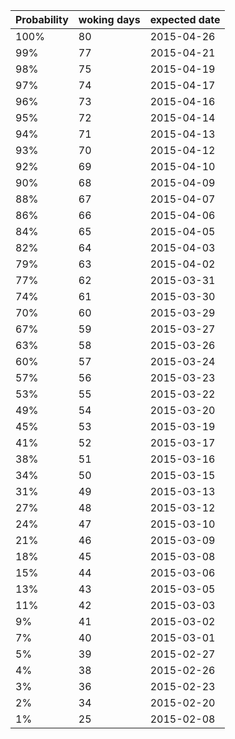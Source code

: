 | Probability | woking days | expected date |
| --- | --- | --- |
| 100% | 80 | 2015-04-26 |
| 99% | 77 | 2015-04-21 |
| 98% | 75 | 2015-04-19 |
| 97% | 74 | 2015-04-17 |
| 96% | 73 | 2015-04-16 |
| 95% | 72 | 2015-04-14 |
| 94% | 71 | 2015-04-13 |
| 93% | 70 | 2015-04-12 |
| 92% | 69 | 2015-04-10 |
| 90% | 68 | 2015-04-09 |
| 88% | 67 | 2015-04-07 |
| 86% | 66 | 2015-04-06 |
| 84% | 65 | 2015-04-05 |
| 82% | 64 | 2015-04-03 |
| 79% | 63 | 2015-04-02 |
| 77% | 62 | 2015-03-31 |
| 74% | 61 | 2015-03-30 |
| 70% | 60 | 2015-03-29 |
| 67% | 59 | 2015-03-27 |
| 63% | 58 | 2015-03-26 |
| 60% | 57 | 2015-03-24 |
| 57% | 56 | 2015-03-23 |
| 53% | 55 | 2015-03-22 |
| 49% | 54 | 2015-03-20 |
| 45% | 53 | 2015-03-19 |
| 41% | 52 | 2015-03-17 |
| 38% | 51 | 2015-03-16 |
| 34% | 50 | 2015-03-15 |
| 31% | 49 | 2015-03-13 |
| 27% | 48 | 2015-03-12 |
| 24% | 47 | 2015-03-10 |
| 21% | 46 | 2015-03-09 |
| 18% | 45 | 2015-03-08 |
| 15% | 44 | 2015-03-06 |
| 13% | 43 | 2015-03-05 |
| 11% | 42 | 2015-03-03 |
| 9% | 41 | 2015-03-02 |
| 7% | 40 | 2015-03-01 |
| 5% | 39 | 2015-02-27 |
| 4% | 38 | 2015-02-26 |
| 3% | 36 | 2015-02-23 |
| 2% | 34 | 2015-02-20 |
| 1% | 25 | 2015-02-08 |
